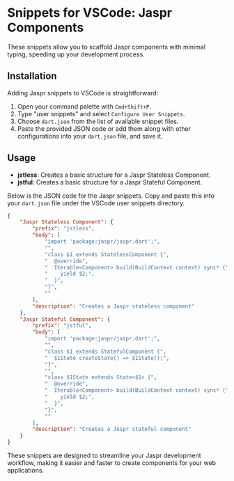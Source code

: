 # Snippets for VSCode: Jaspr Components

 These snippets allow you to scaffold Jaspr components with minimal typing, speeding up your development process.


## Installation

Adding Jaspr snippets to VSCode is straightforward:

1. Open your command palette with `Cmd+Shift+P`.
2. Type "user snippets" and select `Configure User Snippets`.
3. Choose `dart.json` from the list of available snippet files.
4. Paste the provided JSON code or add them along with other configurations into your `dart.json` file, and save it.

## Usage

- **jstless**: Creates a basic structure for a Jaspr Stateless Component.
- **jstful**: Creates a basic structure for a Jaspr Stateful Component.

Below is the JSON code for the Jaspr snippets. Copy and paste this into your `dart.json` file under the VSCode user snippets directory.

```json
{
    "Jaspr Stateless Component": {
        "prefix": "jstless",
        "body": [
            "import 'package:jaspr/jaspr.dart';",
            "",
            "class $1 extends StatelessComponent {",
            "  @override",
            "  Iterable<Component> build(BuildContext context) sync* {",
            "    yield $2;",
            "  }",
            "}",
            ""
        ],
        "description": "Creates a Jaspr stateless component"
    },
    "Jaspr Stateful Component": {
        "prefix": "jstful",
        "body": [
            "import 'package:jaspr/jaspr.dart';",
            "",
            "class $1 extends StatefulComponent {",
            "  $1State createState() => $1State();",
            "}",
            "",
            "class $1State extends State<$1> {",
            "  @override",
            "  Iterable<Component> build(BuildContext context) sync* {",
            "    yield $2;",
            "  }",
            "}",
            ""
        ],
        "description": "Creates a Jaspr stateful component"
    }
}
```

These snippets are designed to streamline your Jaspr development workflow, making it easier and faster to create components for your web applications.
